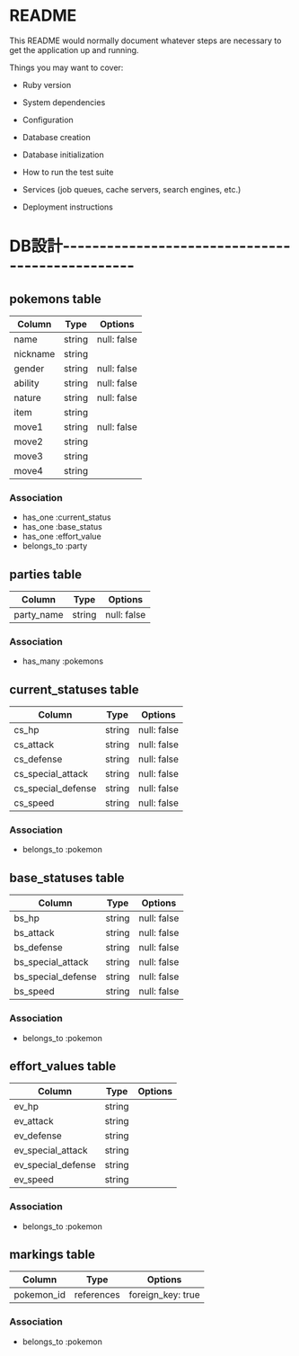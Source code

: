 # README

This README would normally document whatever steps are necessary to get the
application up and running.

Things you may want to cover:

* Ruby version

* System dependencies

* Configuration

* Database creation

* Database initialization

* How to run the test suite

* Services (job queues, cache servers, search engines, etc.)

* Deployment instructions

# DB設計------------------------------------------------

## pokemons table
|Column     |Type      |Options    |
|-----------|----------|-----------|
|name       |string    |null: false|
|nickname   |string    |           |
|gender     |string    |null: false|
|ability    |string    |null: false|
|nature     |string    |null: false|
|item       |string    |           |
|move1      |string    |null: false|
|move2      |string    |           |
|move3      |string    |           |
|move4      |string    |           |

### Association
- has_one    :current_status
- has_one    :base_status
- has_one    :effort_value
- belongs_to :party


## parties table
|Column     |Type      |Options    |
|-----------|----------|-----------|
|party_name |string    |null: false|

### Association
- has_many :pokemons


## current_statuses table
|Column             |Type      |Options    |
|-------------------|----------|-----------|
|cs_hp              |string    |null: false|
|cs_attack          |string    |null: false|
|cs_defense         |string    |null: false|
|cs_special_attack  |string    |null: false|
|cs_special_defense |string    |null: false|
|cs_speed           |string    |null: false|

### Association
- belongs_to :pokemon


## base_statuses table
|Column             |Type      |Options    |
|-------------------|----------|-----------|
|bs_hp              |string    |null: false|
|bs_attack          |string    |null: false|
|bs_defense         |string    |null: false|
|bs_special_attack  |string    |null: false|
|bs_special_defense |string    |null: false|
|bs_speed           |string    |null: false|

### Association
- belongs_to :pokemon


## effort_values table
|Column             |Type      |Options    |
|-------------------|----------|-----------|
|ev_hp              |string    |           |
|ev_attack          |string    |           |
|ev_defense         |string    |           |
|ev_special_attack  |string    |           |
|ev_special_defense |string    |           |
|ev_speed           |string    |           |

### Association
- belongs_to :pokemon


## markings table
|Column     |Type       |Options    |
|-----------|-----------|-----------|
|pokemon_id |references |foreign_key: true|

### Association
- belongs_to :pokemon